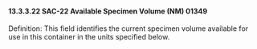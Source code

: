 #### 13.3.3.22 SAC-22 Available Specimen Volume (NM) 01349

Definition: This field identifies the current specimen volume available for use in this container in the units specified below.
